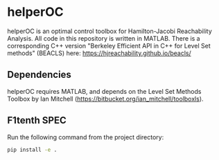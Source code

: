 # helperOC
helperOC is an optimal control toolbox for Hamilton-Jacobi Reachability Analysis.  All code in this repository is written in MATLAB. There is a corresponding C++ version "Berkeley Efficient API in C++ for Level Set methods" (BEACLS) here: https://hjreachability.github.io/beacls/

## Dependencies
helperOC requires MATLAB, and depends on the Level Set Methods Toolbox by Ian Mitchell (https://bitbucket.org/ian_mitchell/toolboxls).

## F1tenth SPEC
Run the following command from the project directory:

```bash
pip install -e .
```

